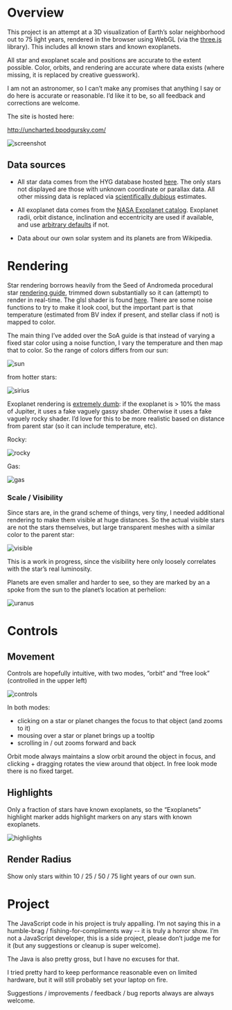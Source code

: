 # Overview #

This project is an attempt at a 3D visualization of Earth’s solar neighborhood out to 75 light years, rendered in the browser using WebGL (via the [three.js](https://threejs.org/) library).  This includes all known stars and known exoplanets.

All star and exoplanet scale and positions are accurate to the extent possible.  Color, orbits, and rendering are accurate where data exists (where missing, it is replaced by creative guesswork).

I am not an astronomer, so I can’t make any promises that anything I say or do here is accurate or reasonable.  I’d like it to be, so all feedback and corrections are welcome.

The site is hosted here:

http://uncharted.bpodgursky.com/

![screenshot](https://github.com/bpodgursky/uncharted/blob/master/img/alpha2centauri.png)

## Data sources ##

- All star data comes from the HYG database hosted [here](https://github.com/astronexus/HYG-Database).  The only stars not displayed are those with unknown coordinate or parallax data.  All other missing data is replaced via [scientifically dubious](https://github.com/bpodgursky/uncharted/blob/master/src/main/java/com/bpodgursky/uncharted/datasets/StarClassHelper.java#L47) estimates.

- All exoplanet data comes from the [NASA Exoplanet catalog](http://exoplanetarchive.ipac.caltech.edu/).  Exoplanet radii, orbit distance, inclination and eccentricity are used if available, and use [arbitrary defaults](https://github.com/bpodgursky/uncharted/blob/master/src/main/java/com/bpodgursky/uncharted/datasets/catalogs/PlanetDefaults.java#L5) if not.

- Data about our own solar system and its planets are from Wikipedia.

# Rendering #

Star rendering borrows heavily from the Seed of Andromeda procedural star [rendering guide](https://www.seedofandromeda.com/blogs/51-procedural-star-rendering), trimmed down substantially so it can (attempt) to render in real-time.  The glsl shader is found [here](https://github.com/bpodgursky/uncharted/blob/master/src/main/www/com/bpodgursky/uncharted/www/resources/noise/noise-grainy-fragment.glsl).  There are some noise functions to try to make it look cool, but the important part is that temperature (estimated from BV index if present, and stellar class if not) is mapped to color.

The main thing I’ve added over the SoA guide is that instead of varying a fixed star color using a noise function, I vary the temperature and then map that to color.  So the range of colors differs from our sun:

![sun](https://github.com/bpodgursky/uncharted/blob/master/img/sol.png)

from hotter stars:

![sirius](https://github.com/bpodgursky/uncharted/blob/master/img/sirius.png)

Exoplanet rendering is [extremely dumb](https://github.com/bpodgursky/uncharted/blob/master/src/main/www/com/bpodgursky/uncharted/www/js/PlanetBuilder.js#L6): if the exoplanet is > 10% the mass of Jupiter, it uses a fake vaguely gassy shader.  Otherwise it uses a fake vaguely rocky shader.  I’d love for this to be more realistic based on distance from parent star (so it can include temperature, etc).

Rocky: 

![rocky](https://github.com/bpodgursky/uncharted/blob/master/img/rocky-planet.png)

Gas:

![gas](https://github.com/bpodgursky/uncharted/blob/master/img/gas-planet.png)

### Scale / Visibility ###

Since stars are, in the grand scheme of things, very tiny, I needed additional rendering to make them visible at huge distances.  So the actual visible stars are not the stars themselves, but large transparent meshes with a similar color to the parent star:

![visible](https://github.com/bpodgursky/uncharted/blob/master/img/visibile-mesh.png)

This is a work in progress, since the visibility here only loosely correlates with the star’s real luminosity.  

Planets are even smaller and harder to see, so they are marked by an a spoke from the sun to the planet’s location at perhelion:

![uranus](https://github.com/bpodgursky/uncharted/blob/master/img/uranus-selected.png)

# Controls #

## Movement ##

Controls are hopefully intuitive, with two modes, “orbit“ and “free look” (controlled in the upper left)

![controls](https://github.com/bpodgursky/uncharted/blob/master/img/control-modes.png)

In both modes:
- clicking on a star or planet changes the focus to that object (and zooms to it)
- mousing over a star or planet brings up a tooltip
- scrolling in / out zooms forward and back

Orbit mode always maintains a slow orbit around the object in focus, and clicking + dragging rotates the view around that object.  In free look mode there is no fixed target.

## Highlights ##

Only a fraction of stars have known exoplanets, so the “Exoplanets” highlight marker adds highlight markers on any stars with known exoplanets.

![highlights](https://github.com/bpodgursky/uncharted/blob/master/img/exoplanet-highlights.png)

## Render Radius ##

Show only stars within 10 / 25 / 50 / 75 light years of our own sun.

# Project #

The JavaScript code in his project is truly appalling.  I’m not saying this in a humble-brag / fishing-for-compliments way -- it is truly a horror show.  I’m not a JavaScript developer, this is a side project, please don’t judge me for it (but any suggestions or cleanup is super welcome).

The Java is also pretty gross, but I have no excuses for that.

I tried pretty hard to keep performance reasonable even on limited hardware, but it will still probably set your laptop on fire.

Suggestions / improvements / feedback / bug reports always are always welcome.  
